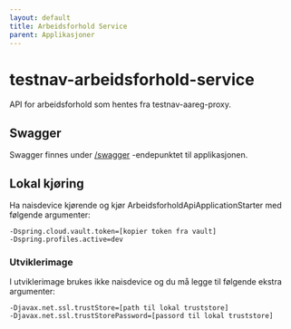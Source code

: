 ```yaml
---
layout: default
title: Arbeidsforhold Service
parent: Applikasjoner
---
```



# testnav-arbeidsforhold-service
API for arbeidsforhold som hentes fra testnav-aareg-proxy.

## Swagger
Swagger finnes under [/swagger](https://testnav-arbeidsforhold-service.dev.intern.nav.no/swagger) -endepunktet til applikasjonen.

## Lokal kjøring
Ha naisdevice kjørende og kjør ArbeidsforholdApiApplicationStarter med følgende argumenter:
```
-Dspring.cloud.vault.token=[kopier token fra vault]
-Dspring.profiles.active=dev
```

### Utviklerimage
I utviklerimage brukes ikke naisdevice og du må legge til følgende ekstra argumenter:
```
-Djavax.net.ssl.trustStore=[path til lokal truststore]
-Djavax.net.ssl.trustStorePassword=[passord til lokal truststore]
```